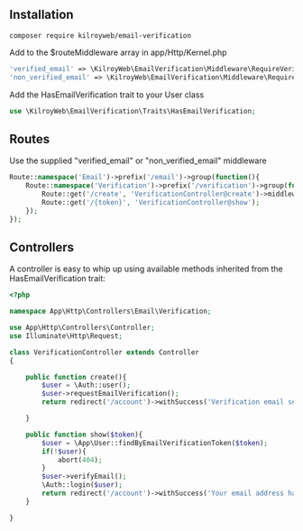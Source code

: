 ## Installation

```
composer require kilroyweb/email-verification
```

Add to the $routeMiddleware array in app/Http/Kernel.php


```php
'verified_email' => \KilroyWeb\EmailVerification\Middleware\RequireVerifiedEmail::class,
'non_verified_email' => \KilroyWeb\EmailVerification\Middleware\RequireNonVerifiedEmail::class,
```

Add the HasEmailVerification trait to your User class

```php
use \KilroyWeb\EmailVerification\Traits\HasEmailVerification;
```

## Routes

Use the supplied "verified_email" or "non_verified_email" middleware

```php
Route::namespace('Email')->prefix('/email')->group(function(){
    Route::namespace('Verification')->prefix('/verification')->group(function(){
        Route::get('/create', 'VerificationController@create')->middleware(['auth','non_verified_email']);
        Route::get('/{token}', 'VerificationController@show');
    });
});
```

## Controllers

A controller is easy to whip up using available methods inherited from the HasEmailVerification trait:

```php
<?php

namespace App\Http\Controllers\Email\Verification;

use App\Http\Controllers\Controller;
use Illuminate\Http\Request;

class VerificationController extends Controller
{

    public function create(){
        $user = \Auth::user();
        $user->requestEmailVerification();
        return redirect('/account')->withSuccess('Verification email sent!');

    }

    public function show($token){
        $user = \App\User::findByEmailVerificationToken($token);
        if(!$user){
            abort(404);
        }
        $user->verifyEmail();
        \Auth::login($user);
        return redirect('/account')->withSuccess('Your email address has been verified!');
    }

}

```